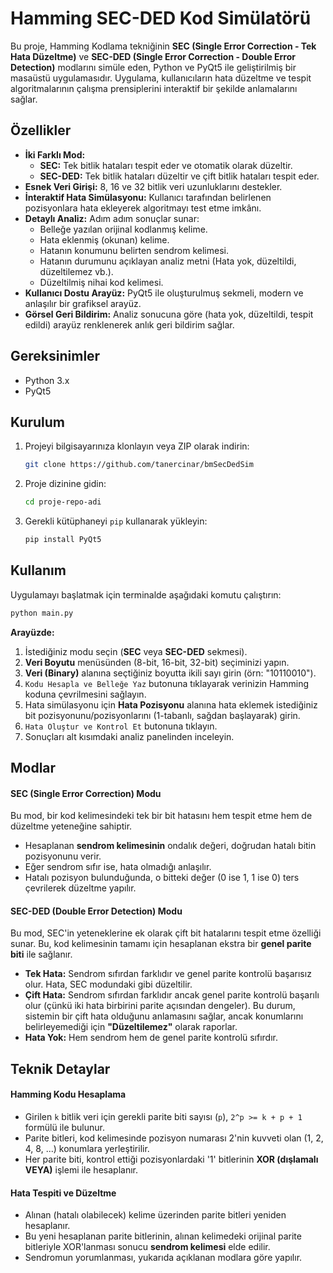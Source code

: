# Hamming SEC-DED Kod Simülatörü

Bu proje, Hamming Kodlama tekniğinin **SEC (Single Error Correction - Tek Hata Düzeltme)** ve **SEC-DED (Single Error Correction - Double Error Detection)** modlarını simüle eden, Python ve PyQt5 ile geliştirilmiş bir masaüstü uygulamasıdır. Uygulama, kullanıcıların hata düzeltme ve tespit algoritmalarının çalışma prensiplerini interaktif bir şekilde anlamalarını sağlar.



## Özellikler

-   **İki Farklı Mod:**
    -   **SEC:** Tek bitlik hataları tespit eder ve otomatik olarak düzeltir.
    -   **SEC-DED:** Tek bitlik hataları düzeltir ve çift bitlik hataları tespit eder.
-   **Esnek Veri Girişi:** 8, 16 ve 32 bitlik veri uzunluklarını destekler.
-   **İnteraktif Hata Simülasyonu:** Kullanıcı tarafından belirlenen pozisyonlara hata ekleyerek algoritmayı test etme imkânı.
-   **Detaylı Analiz:** Adım adım sonuçlar sunar:
    -   Belleğe yazılan orijinal kodlanmış kelime.
    -   Hata eklenmiş (okunan) kelime.
    -   Hatanın konumunu belirten sendrom kelimesi.
    -   Hatanın durumunu açıklayan analiz metni (Hata yok, düzeltildi, düzeltilemez vb.).
    -   Düzeltilmiş nihai kod kelimesi.
-   **Kullanıcı Dostu Arayüz:** PyQt5 ile oluşturulmuş sekmeli, modern ve anlaşılır bir grafiksel arayüz.
-   **Görsel Geri Bildirim:** Analiz sonucuna göre (hata yok, düzeltildi, tespit edildi) arayüz renklenerek anlık geri bildirim sağlar.

## Gereksinimler

-   Python 3.x
-   PyQt5

## Kurulum

1.  Projeyi bilgisayarınıza klonlayın veya ZIP olarak indirin:
    ```bash
    git clone https://github.com/tanercinar/bmSecDedSim
    ```
2.  Proje dizinine gidin:
    ```bash
    cd proje-repo-adi
    ```
3.  Gerekli kütüphaneyi `pip` kullanarak yükleyin:
    ```bash
    pip install PyQt5
    ```

## Kullanım

Uygulamayı başlatmak için terminalde aşağıdaki komutu çalıştırın:
```bash
python main.py
```

**Arayüzde:**

1.  İstediğiniz modu seçin (**SEC** veya **SEC-DED** sekmesi).
2.  **Veri Boyutu** menüsünden (8-bit, 16-bit, 32-bit) seçiminizi yapın.
3.  **Veri (Binary)** alanına seçtiğiniz boyutta ikili sayı girin (örn: "10110010").
4.  `Kodu Hesapla ve Belleğe Yaz` butonuna tıklayarak verinizin Hamming koduna çevrilmesini sağlayın.
5.  Hata simülasyonu için **Hata Pozisyonu** alanına hata eklemek istediğiniz bit pozisyonunu/pozisyonlarını (1-tabanlı, sağdan başlayarak) girin.
6.  `Hata Oluştur ve Kontrol Et` butonuna tıklayın.
7.  Sonuçları alt kısımdaki analiz panelinden inceleyin.

## Modlar

#### SEC (Single Error Correction) Modu
Bu mod, bir kod kelimesindeki tek bir bit hatasını hem tespit etme hem de düzeltme yeteneğine sahiptir.
-   Hesaplanan **sendrom kelimesinin** ondalık değeri, doğrudan hatalı bitin pozisyonunu verir.
-   Eğer sendrom sıfır ise, hata olmadığı anlaşılır.
-   Hatalı pozisyon bulunduğunda, o bitteki değer (0 ise 1, 1 ise 0) ters çevrilerek düzeltme yapılır.

#### SEC-DED (Double Error Detection) Modu
Bu mod, SEC'in yeteneklerine ek olarak çift bit hatalarını tespit etme özelliği sunar. Bu, kod kelimesinin tamamı için hesaplanan ekstra bir **genel parite biti** ile sağlanır.
-   **Tek Hata:** Sendrom sıfırdan farklıdır ve genel parite kontrolü başarısız olur. Hata, SEC modundaki gibi düzeltilir.
-   **Çift Hata:** Sendrom sıfırdan farklıdır ancak genel parite kontrolü başarılı olur (çünkü iki hata birbirini parite açısından dengeler). Bu durum, sistemin bir çift hata olduğunu anlamasını sağlar, ancak konumlarını belirleyemediği için **"Düzeltilemez"** olarak raporlar.
-   **Hata Yok:** Hem sendrom hem de genel parite kontrolü sıfırdır.

## Teknik Detaylar

#### Hamming Kodu Hesaplama
-   Girilen `k` bitlik veri için gerekli parite biti sayısı (`p`), `2^p >= k + p + 1` formülü ile bulunur.
-   Parite bitleri, kod kelimesinde pozisyon numarası 2'nin kuvveti olan (1, 2, 4, 8, ...) konumlara yerleştirilir.
-   Her parite biti, kontrol ettiği pozisyonlardaki '1' bitlerinin **XOR (dışlamalı VEYA)** işlemi ile hesaplanır.

#### Hata Tespiti ve Düzeltme
-   Alınan (hatalı olabilecek) kelime üzerinden parite bitleri yeniden hesaplanır.
-   Bu yeni hesaplanan parite bitlerinin, alınan kelimedeki orijinal parite bitleriyle XOR'lanması sonucu **sendrom kelimesi** elde edilir.
-   Sendromun yorumlanması, yukarıda açıklanan modlara göre yapılır.
